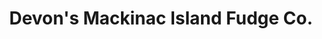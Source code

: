 ---
title: "Devon's Mackinac Island Fudge Co."
url: /mackinaw-city/devons-mackinac-island-fudge-co/
shop: confectionery
---